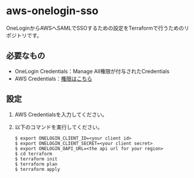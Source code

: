 # aws-onelogin-sso

OneLoginからAWSへSAMLでSSOするための設定をTerraformで行うためのリポジトリです。

## 必要なもの
- OneLogin Credentials：Manage All権限が付与されたCredentials
- AWS Credentials：[権限はこちら](policy.json)


## 設定
1. AWS Credentialsを入力してください。

2. 以下のコマンドを実行してください。
    ```shell
    $ export ONELOGIN_CLIENT_ID=<your client id>
    $ export ONELOGIN_CLIENT_SECRET=<your client secret>
    $ export ONELOGIN_OAPI_URL=<the api url for your region>
    $ cd terraform
    $ terraform init
    $ terraform plan
    $ terraform apply
    ```